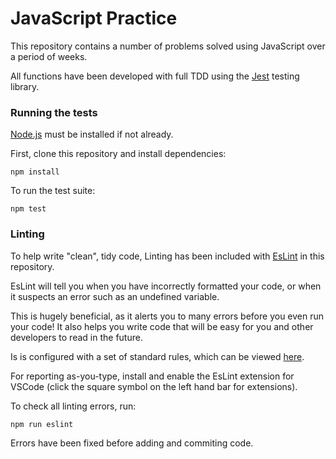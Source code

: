 # JavaScript Practice

This repository contains a number of problems solved using JavaScript over a period of weeks.

All functions have been developed with full TDD using the [Jest](https://jestjs.io) testing library.

### Running the tests

[Node.js](https://nodejs.org/en/) must be installed if not already.

First, clone this repository and install dependencies:

    npm install

To run the test suite:

    npm test


### Linting

To help write "clean", tidy code,  Linting has been included with [EsLint](https://eslint.org/) in this repository.

EsLint will tell you when you have incorrectly formatted your code, or when it suspects an error such as an undefined variable.

This is hugely beneficial, as it alerts you to many errors before you even run your code! It also helps you write code that will be easy for you and other developers to read in the future.

Is is configured with a set of standard rules, which can be viewed [here](https://eslint.org/docs/rules/).

For reporting as-you-type, install and enable the EsLint extension for VSCode (click the square symbol on the left hand bar for extensions).

To check all linting errors, run:

    npm run eslint

Errors have been fixed before adding and commiting code.
